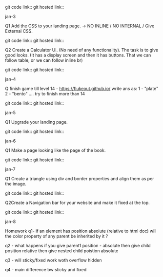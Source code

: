 
git code link::
git hosted link:: 

jan-3

Q1
Add the CSS to your landing page. -> NO INLINE / NO INTERNAL / Give External CSS.


git code link::
git hosted link:: 



Q2 Create a Calculator UI. (No need of any functionality). The task is to give good looks. (It has a display screen
and then it has buttons. That we can follow table, or we can follow inline br)  


git code link::
git hosted link:: 


jan-4



Q  finish game till level 14 - https://flukeout.github.io/ write ans as: 1 - "plate" 2 - "bento" .... try to finish more than 14 


git code link::
git hosted link:: 





jan-5


Q1  Upgrade your landing page.

git code link::
git hosted link:: 




jan-6


Q1  Make a page looking like the page of the book.

git code link::
git hosted link:: 




jan-7

Q1 Create a triangle using div and border properties and align them as per the image.



git code link::
git hosted link:: 


Q2Create a Navigation bar for your website and make it fixed at the top.



git code link::
git hosted link:: 




jan-8


Homework q1- if an element has position absolute (relative to html doc) will the color property of any parent be inherited by it ?

q2 - what happens if you give parent1 position - absolute then give child position relative then give nested child poistion absolute

q3 - will sticky/fixed work woth overflow hidden

q4 - main difference bw sticky and fixed
